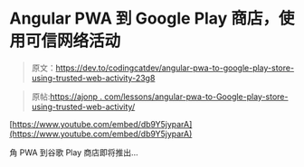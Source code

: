# Angular PWA 到 Google Play 商店，使用可信网络活动

> 原文：<https://dev.to/codingcatdev/angular-pwa-to-google-play-store-using-trusted-web-activity-23g8>

> 原帖:[https://ajonp . com/lessons/angular-pwa-to-Google-play-store-using-trusted-web-activity/](https://ajonp.com/lessons/angular-pwa-to-google-play-store-using-trusted-web-activity/)

[https://www.youtube.com/embed/db9Y5jyparA](https://www.youtube.com/embed/db9Y5jyparA)

角 PWA 到谷歌 Play 商店即将推出…